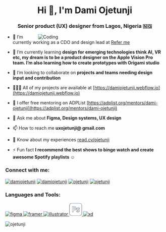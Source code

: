 <h1 align="center">Hi 👋, I'm Dami Ojetunji</h1>
<h3 align="center">Senior product (UX) designer from Lagos, Nigeria 🇳🇬</h3>
<img align="right" alt="Coding" width="400" src="https://cdn.dribbble.com/users/3680841/screenshots/8106346/media/2c62bab75b59c375464e8b268b5c0bc9.gif">

- 🔭 I’m currently working as a CDO and design lead at [Refer me](referme.uk)

- 🌱 I’m currently learning **design for emerging technologies think AI, VR etc, my dream is to be a product designer on the Apple Vision Pro team. I’m also learning how to create prototypes with Origami studio**

- 👯 I’m looking to collaborate on **projects and teams needing design input and contribution**

- 👩🏾‍💻 All of my projects are available at [https://damiojetunji.webflow.io](https://damiojetunji.webflow.io)

- 📝 I offer free mentoring on ADPList [https://adplist.org/mentors/dami-ojetunji](https://adplist.org/mentors/dami-ojetunji)

- 💬 Ask me about **Figma, Design systems, UX design**

- 📫 How to reach me **uxojetunji@ gmail.com**

- 📄 Know about my experiences [read.cv/ojetunji](read.cv/ojetunji)

- ⚡ Fun fact **I recommend the best shows to binge watch and create awesome Spotify playlists ☺️**

<h3 align="left">Connect with me:</h3>
<p align="left">
<a href="https://linkedin.com/in/damiojetunji" target="blank"><img align="center" src="https://raw.githubusercontent.com/rahuldkjain/github-profile-readme-generator/master/src/images/icons/Social/linked-in-alt.svg" alt="damiojetunji" height="30" width="40" /></a>
<a href="https://instagram.com/damiojetunji" target="blank"><img align="center" src="https://raw.githubusercontent.com/rahuldkjain/github-profile-readme-generator/master/src/images/icons/Social/instagram.svg" alt="damiojetunji" height="30" width="40" /></a>
<a href="https://dribbble.com/ojetunji" target="blank"><img align="center" src="https://raw.githubusercontent.com/rahuldkjain/github-profile-readme-generator/master/src/images/icons/Social/dribbble.svg" alt="ojetunji" height="30" width="40" /></a>
<a href="https://www.behance.net/ojetunji" target="blank"><img align="center" src="https://raw.githubusercontent.com/rahuldkjain/github-profile-readme-generator/master/src/images/icons/Social/behance.svg" alt="ojetunji" height="30" width="40" /></a>
</p>

<h3 align="left">Languages and Tools:</h3>
<p align="left"> <a href="https://www.figma.com/" target="_blank" rel="noreferrer"> <img src="https://www.vectorlogo.zone/logos/figma/figma-icon.svg" alt="figma" width="40" height="40"/> </a> <a href="https://www.framer.com/" target="_blank" rel="noreferrer"> <img src="https://www.vectorlogo.zone/logos/framer/framer-icon.svg" alt="framer" width="40" height="40"/> </a> <a href="https://www.adobe.com/in/products/illustrator.html" target="_blank" rel="noreferrer"> <img src="https://www.vectorlogo.zone/logos/adobe_illustrator/adobe_illustrator-icon.svg" alt="illustrator" width="40" height="40"/> </a> <a href="https://www.photoshop.com/en" target="_blank" rel="noreferrer"> <img src="https://raw.githubusercontent.com/devicons/devicon/master/icons/photoshop/photoshop-line.svg" alt="photoshop" width="40" height="40"/> </a> <a href="https://www.adobe.com/products/xd.html" target="_blank" rel="noreferrer"> <img src="https://cdn.worldvectorlogo.com/logos/adobe-xd.svg" alt="xd" width="40" height="40"/> </a> </p>

<p><img align="center" src="https://github-readme-streak-stats.herokuapp.com/?user=ojetunji&" alt="ojetunji" /></p>
<!---
ojetunji/ojetunji is a ✨ special ✨ repository because its `README.md` (this file) appears on your GitHub profile.
You can click the Preview link to take a look at your changes.
--->
